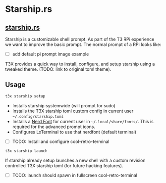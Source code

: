 # Starship.rs

## [starship.rs](https://starship.rs/)

Starship is a customizable shell prompt. As part of the T3 RPi experience we want to improve the basic prompt.  The normal prompt of a RPi looks like:

- [ ] add default pi prompt image example 

T3X provides a quick way to install, configure, and setup starship using a tweaked theme. (TODO: link to original toml theme).

## Usage

```bash
t3x starship setup
```

- Installs starship systemwide (will prompt for sudo)
- Installs the T3X starship toml custom config in current user `~/.config/starship.toml`
- Installs a [Nerd Font](https://www.nerdfonts.com/) for current user in `~/.local/share/fonts/`.  This is required for the advanced prompt icons.
- Configures LxTerminal to use that nerdfont (default terminal)
- [ ] TODO: Install and configure cool-retro-terminal

```bash
t3x starship launch 
```
If starship already setup launches a new shell with a custom revision controlled T3X starship toml (for future hacking features).

- [ ] TODO: launch should spawn in fullscreen cool-retro-terminal 

